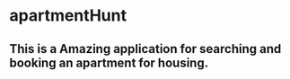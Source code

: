# apartmentHunt
## This is a Amazing application for searching and booking an apartment for housing.

<img src="/img/Home%20page.png" alt=""/>
<img src="/img/Home%20details.png" alt=""/>
